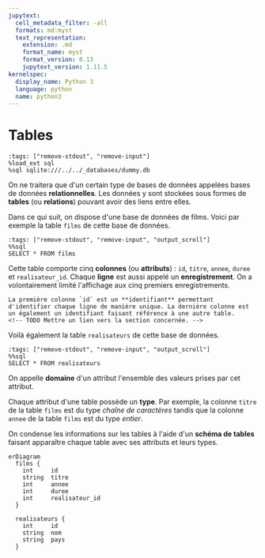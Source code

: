 ```yaml
---
jupytext:
  cell_metadata_filter: -all
  formats: md:myst
  text_representation:
    extension: .md
    format_name: myst
    format_version: 0.13
    jupytext_version: 1.11.5
kernelspec:
  display_name: Python 3
  language: python
  name: python3
---
```


# Tables

```{code-cell}
:tags: ["remove-stdout", "remove-input"]
%load_ext sql
%sql sqlite:///../../_databases/dummy.db
```

On ne traitera que d'un certain type de bases de données appelées bases de données **relationnelles**. Les données y sont stockées sous formes de **tables** (ou **relations**) pouvant avoir des liens entre elles.

Dans ce qui suit, on dispose d'une base de données de films. Voici par exemple la table `films` de cette base de données.

```{code-cell}
:tags: ["remove-stdout", "remove-input", "output_scroll"]
%%sql
SELECT * FROM films
```

Cette table comporte cinq **colonnes** (ou **attributs**) : `id`, `titre`, `annee`, `duree` et `realisateur_id`. Chaque **ligne** est aussi appelé un **enregistrement**. On a volontairement limité l'affichage aux cinq premiers enregistrements.

```{note}
La première colonne `id` est un **identifiant** permettant d'identifier chaque ligne de manière unique. La dernière colonne est un également un identifiant faisant référence à une autre table.
<!-- TODO Mettre un lien vers la section concernée. -->
```

Voilà également la table `realisateurs` de cette base de données.

```{code-cell}
:tags: ["remove-stdout", "remove-input", "output_scroll"]
%%sql
SELECT * FROM realisateurs
```

On appelle **domaine** d'un attribut l'ensemble des valeurs prises par cet attribut.

<!-- TODO Trouver un exemple -->

Chaque attribut d'une table possède un **type**. Par exemple, la colonne `titre` de la table `films` est du type *chaîne de caractères* tandis que la colonne `annee` de la table `films` est du type *entier*.

On condense les informations sur les tables à l'aide d'un **schéma de tables** faisant apparaître chaque table avec ses attributs et leurs types.

```{mermaid}
erDiagram
  films {
    int     id
    string  titre
    int     annee
    int     duree
    int     realisateur_id
  }

  realisateurs {
    int     id
    string  nom
    string  pays
  }
```
